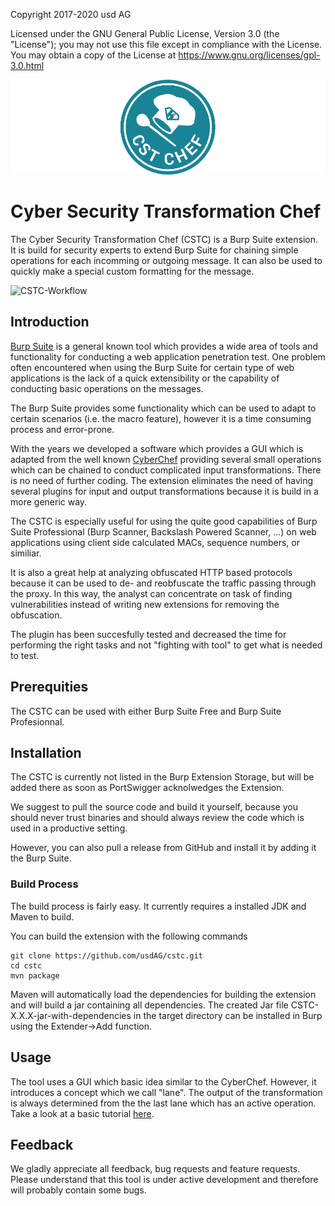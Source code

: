 Copyright 2017-2020 usd AG

Licensed under the GNU General Public License, Version 3.0 (the "License"); you may not use this file except in compliance with the License.
You may obtain a copy of the License at https://www.gnu.org/licenses/gpl-3.0.html

![CSTC](media/CSTC_White_Smaller.png)


# Cyber Security Transformation Chef
The Cyber Security Transformation Chef (CSTC) is a Burp Suite extension. It is build for security experts to
extend Burp Suite for chaining simple operations for each incomming or outgoing message.
It can also be used to quickly make a special custom formatting for the message.

![CSTC-Workflow](media/CSTC_Workflow.gif)

## Introduction
[Burp Suite](https://portswigger.net/) is a general known tool which provides
a wide area of tools and functionality for conducting a web application penetration
test. One problem often encountered when using the Burp Suite for certain type of
web applications is the lack of a quick extensibility or the capability
of conducting basic operations on the messages.

The Burp Suite provides some functionality which can be used to adapt to certain scenarios
(i.e. the macro feature), however it is a time consuming process and error-prone.

With the years we developed a software which provides a GUI which is adapted from the well known
[CyberChef](https://gchq.github.io/CyberChef/) providing several small operations which can be chained
to conduct complicated input transformations. There is no need of further coding. The extension eliminates
the need of having several plugins for input and output transformations because it is build in a more generic way.

The CSTC is especially useful for using the quite good capabilities of Burp Suite Professional (Burp Scanner, Backslash Powered Scanner, ...)
on web applications using client side calculated MACs, sequence numbers, or similiar.

It is also a great help at analyzing obfuscated HTTP based protocols because it can be used to de- and reobfuscate the traffic
passing through the proxy. In this way, the analyst can concentrate on task of finding vulnerabilities
instead of writing new extensions for removing the obfuscation.

The plugin has been succesfully tested and decreased the time for performing the right tasks and not
"fighting with tool" to get what is needed to test.

## Prerequities
The CSTC can be used with either Burp Suite Free and Burp Suite Profesionnal.

## Installation

The CSTC is currently not listed in the Burp Extension Storage, but will be added there as soon as PortSwigger acknolwedges the Extension.

We suggest to pull the source code and build it yourself, because you should never trust binaries
and should always review the code which is used in a productive setting.

However, you can also pull a release from GitHub and install it by adding it the Burp Suite.

### Build Process

The build process is fairly easy. It currently requires a installed JDK and Maven to build.

You can build the extension with the following commands

```
git clone https://github.com/usdAG/cstc.git
cd cstc
mvn package
```

Maven will automatically load the dependencies for building the extension and will build
a jar containing all dependencies. The created Jar file CSTC-X.X.X-jar-with-dependencies in the target directory can be 
installed in Burp using the Extender->Add function.

## Usage
The tool uses a GUI which basic idea similar to the CyberChef. However, it introduces
a concept which we call "lane". The output of the transformation is always determined
from the the last lane which has an active operation. Take a look at a basic tutorial
[here](https://www.youtube.com/watch?v=BUXvWfb_YWU).

## Feedback
We gladly appreciate all feedback, bug requests and feature requests.
Please understand that this tool is under active development and therefore will
probably contain some bugs.
